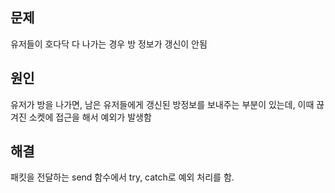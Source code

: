 ## 문제
유저들이 호다닥 다 나가는 경우 방 정보가 갱신이 안됨

## 원인
 유저가 방을 나가면, 남은 유저들에게 갱신된 방정보를 보내주는 부분이 있는데, 이때 끊겨진 소켓에 접근을 해서 예외가 발생함

## 해결
 패킷을 전달하는 send 함수에서 try, catch로 예외 처리를 함. 
